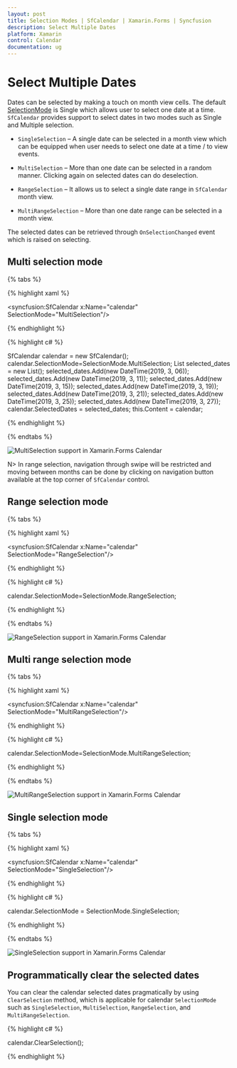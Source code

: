 ```yaml
---
layout: post
title: Selection Modes | SfCalendar | Xamarin.Forms | Syncfusion
description: Select Multiple Dates
platform: Xamarin
control: Calendar
documentation: ug
---
```


# Select Multiple Dates

Dates can be selected by making a touch on month view cells. The default [SelectionMode](https://help.syncfusion.com/cr/xamarin/Syncfusion.SfCalendar.XForms~Syncfusion.SfCalendar.XForms.SfCalendar~SelectionMode.html) is Single which allows user to select one date at a time. `SfCalendar` provides support to select dates in two modes such as Single and Multiple selection.

* `SingleSelection` – A single date can be selected in a month view which can be equipped when user needs to select one date at a time / to view events.

* `MultiSelection` – More than one date can be selected in a random manner. Clicking again on selected dates can do deselection.

* `RangeSelection` – It allows us to select a single date range in `SfCalendar` month view.

* `MultiRangeSelection` – More than one date range can be selected in a month view.

The selected dates can be retrieved through `OnSelectionChanged` event which is raised on selecting.

## Multi selection mode

{% tabs %}

{% highlight xaml %}

<syncfusion:SfCalendar  x:Name="calendar" SelectionMode="MultiSelection"/>

{% endhighlight %}

{% highlight c# %}
	
SfCalendar calendar = new SfCalendar();	
calendar.SelectionMode=SelectionMode.MultiSelection;
List<DateTime> selected_dates = new List<DateTime>();
selected_dates.Add(new DateTime(2019, 3, 06));
selected_dates.Add(new DateTime(2019, 3, 11));
selected_dates.Add(new DateTime(2019, 3, 15));
selected_dates.Add(new DateTime(2019, 3, 19));
selected_dates.Add(new DateTime(2019, 3, 21));
selected_dates.Add(new DateTime(2019, 3, 25));
selected_dates.Add(new DateTime(2019, 3, 27));
calendar.SelectedDates = selected_dates;
this.Content = calendar;
	
{% endhighlight %}

{% endtabs %}

![MultiSelection support in Xamarin.Forms Calendar](images/xamarin.forms-calendar-MultiSelection.jpg)

N> In range selection, navigation through swipe will be restricted and moving between months can be done by clicking on navigation button available at the top corner of `SfCalendar` control.

## Range selection mode

{% tabs %}

{% highlight xaml %}

<syncfusion:SfCalendar  x:Name="calendar" SelectionMode="RangeSelection"/>

{% endhighlight %}

{% highlight c# %}

calendar.SelectionMode=SelectionMode.RangeSelection;
	
{% endhighlight %}

{% endtabs %}

![RangeSelection support in Xamarin.Forms Calendar](images/xamarin.forms-calendar-RangeSelection.png)

## Multi range selection mode

{% tabs %}

{% highlight xaml %}

<syncfusion:SfCalendar  x:Name="calendar" SelectionMode="MultiRangeSelection"/>

{% endhighlight %}

{% highlight c# %}

calendar.SelectionMode=SelectionMode.MultiRangeSelection;
	
{% endhighlight %}

{% endtabs %}

![MultiRangeSelection support in Xamarin.Forms Calendar](images/xamarin.forms-calendar-MultiRangeSelection.jpg)

## Single selection mode
 
{% tabs %}

{% highlight xaml %}

<syncfusion:SfCalendar  x:Name="calendar" SelectionMode="SingleSelection"/>

{% endhighlight %}

{% highlight c# %}
	
calendar.SelectionMode = SelectionMode.SingleSelection;
	
{% endhighlight %}

{% endtabs %}

![SingleSelection support in Xamarin.Forms Calendar](images/xamarin.forms-calendar-SingleSelection.png)

## Programmatically clear the selected dates
      
You can clear the calendar selected dates pragmatically by using `ClearSelection` method, which is applicable for calendar `SelectionMode` such as `SingleSelection`, `MultiSelection`, `RangeSelection`, and `MultiRangeSelection`.

{% highlight c# %}
	
calendar.ClearSelection();
	
{% endhighlight %}


